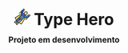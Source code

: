 <h1 align="center">
        <img src="./src/assets/fly.svg" height="33px">
        <strong>
            <font size="6">Type Hero </font>
        </strong>
    </br>
    <font size="3">
        Projeto em desenvolvimento
    </font>
</h1>
